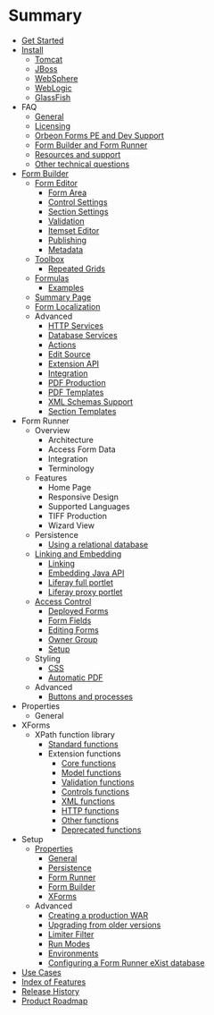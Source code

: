 # Summary

* [Get Started](README.md)
* [Install](install/README.md)
   * [Tomcat](install/tomcat.md)
   * [JBoss](install/jboss.md)
   * [WebSphere](install/websphere.md)
   * [WebLogic](install/weblogic.md)
   * [GlassFish](install/glassfish.md)
* FAQ
   * [General](faq/general.md)
   * [Licensing](faq/licensing.md)
   * [Orbeon Forms PE and Dev Support](faq/pe-dev-support.md)
   * [Form Builder and Form Runner](faq/form-builder-runner.md)
   * [Resources and support](faq/resources-support.md)
   * [Other technical questions](faq/other-technical.md)
* [Form Builder](form-builder/README.md)
   * [Form Editor](form-builder/form-editor/README.md)
       * [Form Area](form-builder/form-editor/form-area.md)
       * [Control Settings](form-builder/form-editor/control-settings.md)
       * [Section Settings](form-builder/form-editor/section-settings.md)
       * [Validation](form-builder/form-editor/validation.md)
       * [Itemset Editor](form-builder/form-editor/itemset-editor.md)
       * [Publishing](form-builder/form-editor/publishing.md)
       * [Metadata](form-builder/form-editor/metadata.md)
   * [Toolbox](form-builder/toolbox/README.md)
       * [Repeated Grids](form-builder/toolbox/repeated-grids.md)
   * [Formulas](form-builder/formulas/README.md)
       * [Examples](form-builder/formulas/examples.md)
   * [Summary Page](form-builder/summary-page.md)
   * [Form Localization](form-builder/forms-localization.md)
   * Advanced
       * [HTTP Services](form-builder/advanced/http-services.md)
       * [Database Services](form-builder/advanced/database-services.md)
       * [Actions](form-builder/advanced/actions.md)
       * [Edit Source](form-builder/advanced/edit-source.md)
       * [Extension API](form-builder/advanced/extension-api.md)
       * [Integration](form-builder/advanced/integration.md)
       * [PDF Production](form-builder/advanced/pdf-production.md)
       * [PDF Templates](form-builder/advanced/pdf-templates.md)
       * [XML Schemas Support](form-builder/advanced/xml-schema-support.md)
       * [Section Templates](form-builder/advanced/section-templates.md)
* Form Runner
   * Overview
       * Architecture
       * Access Form Data
       * Integration
       * Terminology
   * Features
       * Home Page
       * Responsive Design
       * Supported Languages
       * TIFF Production
       * Wizard View
   * Persistence
       * [Using a relational database](form-runner/persistence/relational-db.md)
   * [Linking and Embedding](form-runner/link-embed/README.md)
       * [Linking](form-runner/link-embed/linking.md)
       * [Embedding Java API](form-runner/link-embed/java-api.md)
       * [Liferay full portlet](form-runner/link-embed/liferay-full-portlet.md)
       * [Liferay proxy portlet](form-runner/link-embed/liferay-proxy-portlet.md)
   * [Access Control](form-runner/access-control/README.md)
       * [Deployed Forms](form-runner/access-control/deployed-forms.md)
       * [Form Fields](form-runner/access-control/form-fields.md)
       * [Editing Forms](form-runner/access-control/editing-forms.md)
       * [Owner Group](form-runner/access-control/owner-group.md)
       * [Setup](form-runner/access-control/setup.md)
   * Styling
       * [CSS](form-runner/styling/css.md)
       * [Automatic PDF](form-runner/styling/automatic-pdf.md)
   * Advanced
       * [Buttons and processes](form-runner/advanced/buttons-and-processes.md)
* Properties
   * General
* XForms
   * XPath function library
       * [Standard functions](xforms/xpath/standard-functions.md)
       * Extension functions
           * [Core functions](xforms/xpath/extension-core.md)
           * [Model functions](xforms/xpath/extension-model.md)
           * [Validation functions](xforms/xpath/extension-validation.md)
           * [Controls functions](xforms/xpath/extension-controls.md)
           * [XML functions](xforms/xpath/extension-xml.md)
           * [HTTP functions](xforms/xpath/extension-http.md)
           * [Other functions](xforms/xpath/extension-other.md)
           * [Deprecated functions](xforms/xpath/deprecated-functions.md)
* Setup
   * [Properties](setup/properties/README.md)
       * [General](setup/properties/general.md)
       * [Persistence](setup/properties/persistence.md)
       * [Form Runner](setup/properties/form-runner.md)
       * [Form Builder](setup/properties/form-builder.md)
       * [XForms](setup/properties/xforms.md)
   * Advanced
       * [Creating a production WAR](setup/advanced/production-war.md)
       * [Upgrading from older versions](setup/advanced/upgrading.md)
       * [Limiter Filter](setup/advanced/limiter-filter.md)
       * [Run Modes](setup/advanced/run-modes.md)
       * [Environments](setup/advanced/environments.md)
       * [Configuring a Form Runner eXist database](setup/advanced/exist-db.md)
* [Use Cases](use-cases.md)
* [Index of Features](features.md)
* [Release History](release-history.md)
* [Product Roadmap](roadmap.md)

